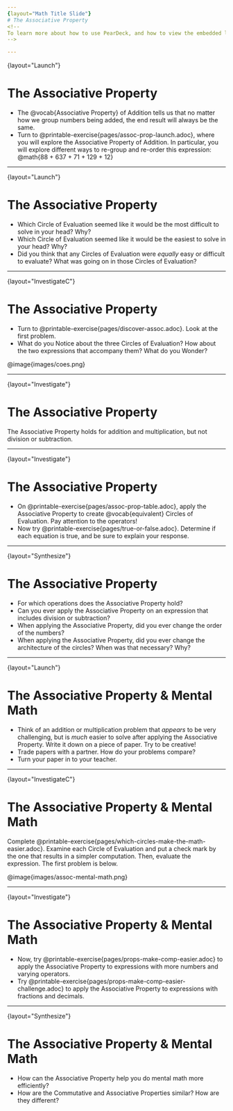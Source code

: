 ```yaml
---
{layout="Math Title Slide"}
# The Associative Property
<!--
To learn more about how to use PearDeck, and how to view the embedded links on these slides without going into present mode visit https://help.peardeck.com/en
-->

---
```

{layout="Launch"}
# The Associative Property
 

- The @vocab{Associative Property} of Addition tells us that no matter how we group numbers being added, the end result will always be the same.
- Turn to @printable-exercise{pages/assoc-prop-launch.adoc}, where you will explore the Associative Property of Addition. In particular, you will explore different ways to re-group and re-order this expression: @math{88 + 637 + 71 + 129 + 12} 

<!--
Allow students to work, encouraging them to try not only different groupings but different _structures_ as well - all of which will produce the same outcome! If possible, invite students to draw their Circles of Evaluation on the board so that the class can see all possible configurations. After students have drawn their Circles of Evaluation and had some time to consider the reflection questions, follow up with a class discussion.
-->

---
{layout="Launch"}
# The Associative Property

- Which Circle of Evaluation seemed like it would be the most difficult to solve in your head? Why?
- Which Circle of Evaluation seemed like it would be the easiest to solve in your head? Why?
- Did you think that any Circles of Evaluation were _equally_ easy or difficult to evaluate? What was going on in those Circles of Evaluation?

<!--
Students who applied the Commutative Property - merely changing the order of two numbers in the same group - would encounter Circles of Evaluation that were equally easy / challenging to evaluate.
-->


---
{layout="InvestigateC"}
# The Associative Property

- Turn to @printable-exercise{pages/discover-assoc.adoc}. Look at the first problem.
- What do you Notice about the three Circles of Evaluation? How about the two expressions that accompany them? What do you Wonder?

@image{images/coes.png}


<!--
As students complete the first page, instruct them to move on to "Discovery the Associative Property (2)" .
-->

---
{layout="Investigate"}
# The Associative Property

The Associative Property holds for addition and multiplication, but not division or subtraction.


---
{layout="Investigate"}
# The Associative Property

- On @printable-exercise{pages/assoc-prop-table.adoc}, apply the Associative Property to create @vocab{equivalent} Circles of Evaluation. Pay attention to the operators!
- Now try @printable-exercise{pages/true-or-false.adoc}. Determine if each equation is true, and be sure to explain your response.

<!--
Follow up to confirm understanding of the activities, paying specific attention to expressions with multiple operations. In these instances, students _can_ apply the Associative Property - but only on the parts of the expression that feature only addition or only multiplication.
-->

---
{layout="Synthesize"}
# The Associative Property


- For which operations does the Associative Property hold?
- Can you ever apply the Associative Property on an expression that includes division or subtraction?
- When applying the Associative Property, did you ever change the order of the numbers?
- When applying the Associative Property, did you ever change the architecture of the circles? When was that necessary? Why?

<!--
- For which operations does the Associative Property hold?
** _The Associative Property holds for multiplication and addition, but not division or subtraction._
- Can you ever apply the Associative Property on an expression that includes division or subtraction?
** _Yes. If the expression *also* includes addition or multiplication, there might be an opportunity to change the groupings without changing the value of the expression._
- When applying the Associative Property, did you ever change the order of the numbers?
** _Yes, students will change the numbers' order throughout the lesson._
- When applying the Associative Property, did you ever change the architecture of the circles? (For instance, did you ever change “three nested circles” to “two-circles-in-a-circle”?) When was that necessary? Why?
** _Yes, sometimes to change the groupings, we also changed the structure of the expression._
-->



---
{layout="Launch"}
# The Associative Property & Mental Math

- Think of an addition or multiplication problem that _appears_ to be very challenging, but is _much_ easier to solve after applying the Associative Property. Write it down on a piece of paper. Try to be creative!
- Trade papers with a partner. How do your problems compare?
- Turn your paper in to your teacher.

<!--
We encourage you to review students' submissions, and write a few on the board to discuss as a class. We want to sharpen students' eyes and help them develop the ability to spot instances when they might apply the Associative Property in any context.
-->


---
{layout="InvestigateC"}
# The Associative Property & Mental Math

Complete @printable-exercise{pages/which-circles-make-the-math-easier.adoc}. Examine each Circle of Evaluation and put a check mark by the one that results in a simpler computation. Then, evaluate the expression. The first problem is below.

@image{images/assoc-mental-math.png}


---
{layout="Investigate"}
# The Associative Property & Mental Math

- Now, try @printable-exercise{pages/props-make-comp-easier.adoc} to apply the Associative Property to expressions with more numbers and varying operators.
- Try @printable-exercise{pages/props-make-comp-easier-challenge.adoc} to apply the Associative Property to expressions with fractions and decimals.


---
{layout="Synthesize"}
# The Associative Property & Mental Math


- How can the Associative Property help you do mental math more efficiently?
- How are the Commutative and Associative Properties similar? How are they different?
